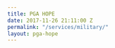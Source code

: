 ```yaml
---
title: PGA HOPE
date: 2017-11-26 21:11:00 Z
permalink: "/services/military/"
layout: pga-hope
---
```


